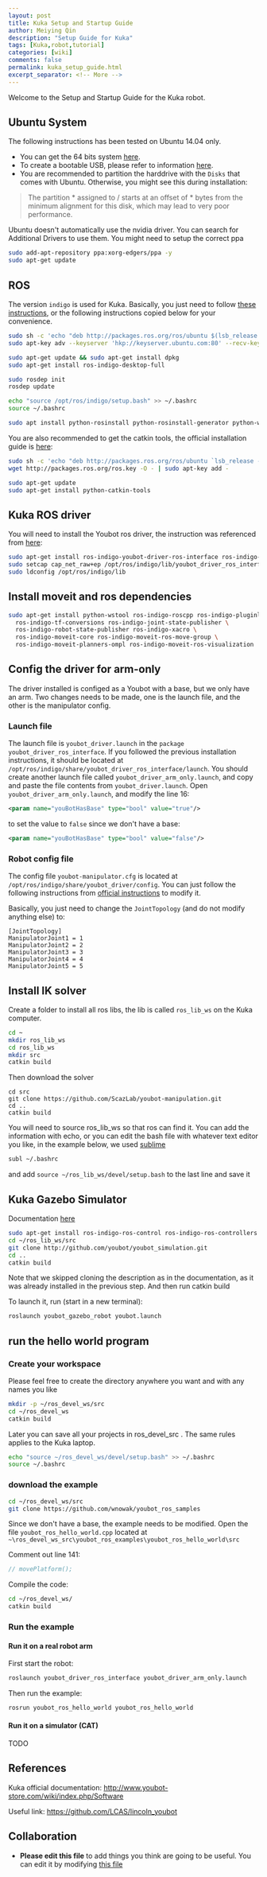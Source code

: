 ```yaml
---
layout: post
title: Kuka Setup and Startup Guide
author: Meiying Qin
description: "Setup Guide for Kuka"
tags: [Kuka,robot,tutorial]
categories: [wiki]
comments: false
permalink: kuka_setup_guide.html
excerpt_separator: <!-- More -->
---
```


Welcome to the Setup and Startup Guide for the Kuka robot.

<!-- More -->

## Ubuntu System

The following instructions has been tested on Ubuntu 14.04 only.
- You can get the 64 bits system [here](http://releases.ubuntu.com/14.04/).
- To create a bootable USB, please refer to information [here](https://tutorials.ubuntu.com/tutorial/tutorial-create-a-usb-stick-on-windows#0).
- You are recommended to partition the harddrive with the `Disks` that comes with Ubuntu. Otherwise, you might see this during installation:
> The partition * assigned to / starts at an offset of * bytes from the minimum alignment for this disk, which may lead to very poor performance.

Ubuntu doesn't automatically use the nvidia driver. You can search for Additional Drivers to use them. You might need to setup the correct ppa

```bash
sudo add-apt-repository ppa:xorg-edgers/ppa -y
sudo apt-get update
```


## ROS

The version `indigo` is used for Kuka. Basically, you just need to follow [these instructions](http://wiki.ros.org/indigo/Installation/Ubuntu), or the following instructions copied below for your convenience.

```bash
sudo sh -c 'echo "deb http://packages.ros.org/ros/ubuntu $(lsb_release -sc) main" > /etc/apt/sources.list.d/ros-latest.list'
sudo apt-key adv --keyserver 'hkp://keyserver.ubuntu.com:80' --recv-key C1CF6E31E6BADE8868B172B4F42ED6FBAB17C654
```

```bash
sudo apt-get update && sudo apt-get install dpkg
sudo apt-get install ros-indigo-desktop-full
```

```bash
sudo rosdep init
rosdep update
```

```bash
echo "source /opt/ros/indigo/setup.bash" >> ~/.bashrc
source ~/.bashrc
```

```bash
sudo apt install python-rosinstall python-rosinstall-generator python-wstool build-essential
```

You are also recommended to get the catkin tools, the official installation guide is [here](https://catkin-tools.readthedocs.io/en/latest/installing.html):

```bash
sudo sh -c 'echo "deb http://packages.ros.org/ros/ubuntu `lsb_release -sc` main" > /etc/apt/sources.list.d/ros-latest.list'
wget http://packages.ros.org/ros.key -O - | sudo apt-key add -
```

```bash
sudo apt-get update
sudo apt-get install python-catkin-tools
```

## Kuka ROS driver

You will need to install the Youbot ros driver, the instruction was referenced from [here](http://www.youbot-store.com/wiki/index.php/ROS_Wrapper):

```bash
sudo apt-get install ros-indigo-youbot-driver-ros-interface ros-indigo-youbot-description
sudo setcap cap_net_raw+ep /opt/ros/indigo/lib/youbot_driver_ros_interface/youbot_driver_ros_interface
sudo ldconfig /opt/ros/indigo/lib
```

## Install moveit and ros dependencies

```bash
sudo apt-get install python-wstool ros-indigo-roscpp ros-indigo-pluginlib ros-indigo-urdf \
  ros-indigo-tf-conversions ros-indigo-joint-state-publisher \
  ros-indigo-robot-state-publisher ros-indigo-xacro \
  ros-indigo-moveit-core ros-indigo-moveit-ros-move-group \
  ros-indigo-moveit-planners-ompl ros-indigo-moveit-ros-visualization
```

## Config the driver for arm-only

The driver installed is configed as a Youbot with a base, but we only have an arm. Two changes needs to be made, one is the launch file, and the other is the manipulator config.

### Launch file

The launch file is `youbot_driver.launch` in the `package youbot_driver_ros_interface`. If you followed the previous installation instructions, it should be located at `/opt/ros/indigo/share/youbot_driver_ros_interface/launch`. You should create another launch file called `youbot_driver_arm_only.launch`, and copy and paste the file contents from `youbot_driver.launch`. Open `youbot_driver_arm_only.launch`, and modify the line 16: 

```xml
<param name="youBotHasBase" type="bool" value="true"/>
```

to set the value to `false` since we don't have a base:

```xml
<param name="youBotHasBase" type="bool" value="false"/>
```

### Robot config file

The config file `youbot-manipulator.cfg` is located at `/opt/ros/indigo/share/youbot_driver/config`. You can just follow the following instructions from [official instructions](http://www.youbot-store.com/wiki/index.php/Using_different_youBot_configuration#Using_arm_only) to modify it.

Basically, you just need to change the `JointTopology` (and do not modify anything else) to:

```
[JointTopology]
ManipulatorJoint1 = 1
ManipulatorJoint2 = 2
ManipulatorJoint3 = 3
ManipulatorJoint4 = 4
ManipulatorJoint5 = 5
```

## Install IK solver

Create a folder to install all ros libs, the lib is called `ros_lib_ws` on the Kuka computer. 

```bash
cd ~
mkdir ros_lib_ws
cd ros_lib_ws
mkdir src
catkin build
```

Then download the solver

```
cd src
git clone https://github.com/ScazLab/youbot-manipulation.git
cd ..
catkin build
```

You will need to source ros_lib_ws so that ros can find it. You can add the information with echo, or you can edit the bash file with whatever text editor you like, in the example below, we used [sublime](http://ubuntuhandbook.org/index.php/2013/12/install-sublime-text-3-ubuntu-14-04-trusty/)

```bash
subl ~/.bashrc
```

and add `source ~/ros_lib_ws/devel/setup.bash` to the last line and save it


## Kuka Gazebo Simulator

Documentation [here](http://www.youbot-store.com/wiki/index.php/Gazebo_simulation)

```bash
sudo apt-get install ros-indigo-ros-control ros-indigo-ros-controllers ros-indigo-gazebo-ros-control
cd ~/ros_lib_ws/src
git clone http://github.com/youbot/youbot_simulation.git
cd ..
catkin build
```

Note that we skipped cloning the description as in the documentation, as it was already installed in the previous step. And then run catkin build

To launch it, run (start in a new terminal):
```bash
roslaunch youbot_gazebo_robot youbot.launch 
```

## run the hello world program

### Create your workspace 

Please feel free to create the directory anywhere you want and with any names you like

```bash
mkdir -p ~/ros_devel_ws/src
cd ~/ros_devel_ws
catkin build
```

Later you can save all your projects in ros_devel_src . The same rules applies to the Kuka laptop.


```bash
echo "source ~/ros_devel_ws/devel/setup.bash" >> ~/.bashrc
source ~/.bashrc
```

### download the example

```bash
cd ~/ros_devel_ws/src
git clone https://github.com/wnowak/youbot_ros_samples
```

Since we don't have a base, the example needs to be modified. Open the file `youbot_ros_hello_world.cpp` located at `~\ros_devel_ws_src\youbot_ros_examples\youbot_ros_hello_world\src`

Comment out line 141:

```cpp
// movePlatform();
```

Compile the code:

```bash
cd ~/ros_devel_ws/
catkin build
```

### Run the example

#### Run it on a real robot arm

First start the robot:

```bash
roslaunch youbot_driver_ros_interface youbot_driver_arm_only.launch
```

Then run the example:

```bash
rosrun youbot_ros_hello_world youbot_ros_hello_world
```

#### Run it on a simulator (CAT)

TODO

## References

Kuka official documentation: http://www.youbot-store.com/wiki/index.php/Software

Useful link: https://github.com/LCAS/lincoln_youbot


## Collaboration

- **Please edit this file** to add things you think are going to be useful. You can edit it by modifying [this file](https://github.com/ScazLab/ScazLab.github.io/blob/master/_posts/2019-07-12-UR5e-setup-guide.md)
